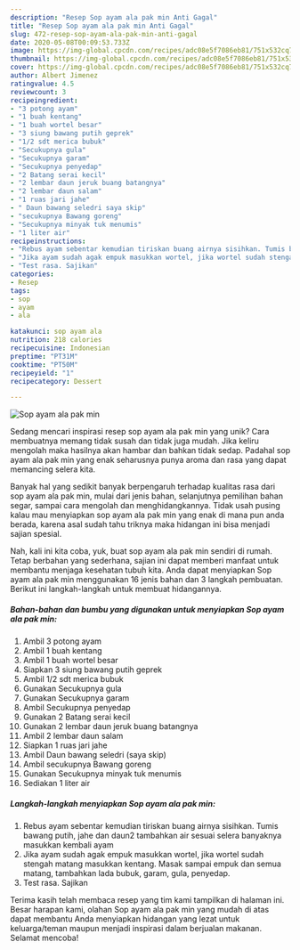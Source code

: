 ```yaml
---
description: "Resep Sop ayam ala pak min Anti Gagal"
title: "Resep Sop ayam ala pak min Anti Gagal"
slug: 472-resep-sop-ayam-ala-pak-min-anti-gagal
date: 2020-05-08T00:09:53.733Z
image: https://img-global.cpcdn.com/recipes/adc08e5f7086eb81/751x532cq70/sop-ayam-ala-pak-min-foto-resep-utama.jpg
thumbnail: https://img-global.cpcdn.com/recipes/adc08e5f7086eb81/751x532cq70/sop-ayam-ala-pak-min-foto-resep-utama.jpg
cover: https://img-global.cpcdn.com/recipes/adc08e5f7086eb81/751x532cq70/sop-ayam-ala-pak-min-foto-resep-utama.jpg
author: Albert Jimenez
ratingvalue: 4.5
reviewcount: 3
recipeingredient:
- "3 potong ayam"
- "1 buah kentang"
- "1 buah wortel besar"
- "3 siung bawang putih geprek"
- "1/2 sdt merica bubuk"
- "Secukupnya gula"
- "Secukupnya garam"
- "Secukupnya penyedap"
- "2 Batang serai kecil"
- "2 lembar daun jeruk buang batangnya"
- "2 lembar daun salam"
- "1 ruas jari jahe"
- " Daun bawang seledri saya skip"
- "secukupnya Bawang goreng"
- "Secukupnya minyak tuk menumis"
- "1 liter air"
recipeinstructions:
- "Rebus ayam sebentar kemudian tiriskan buang airnya sisihkan. Tumis bawang putih, jahe dan daun2 tambahkan air sesuai selera banyaknya masukkan kembali ayam"
- "Jika ayam sudah agak empuk masukkan wortel, jika wortel sudah stengah matang masukkan kentang. Masak sampai empuk dan semua matang, tambahkan lada bubuk, garam, gula, penyedap."
- "Test rasa. Sajikan"
categories:
- Resep
tags:
- sop
- ayam
- ala

katakunci: sop ayam ala 
nutrition: 218 calories
recipecuisine: Indonesian
preptime: "PT31M"
cooktime: "PT50M"
recipeyield: "1"
recipecategory: Dessert

---
```



![Sop ayam ala pak min](https://img-global.cpcdn.com/recipes/adc08e5f7086eb81/751x532cq70/sop-ayam-ala-pak-min-foto-resep-utama.jpg)

Sedang mencari inspirasi resep sop ayam ala pak min yang unik? Cara membuatnya memang tidak susah dan tidak juga mudah. Jika keliru mengolah maka hasilnya akan hambar dan bahkan tidak sedap. Padahal sop ayam ala pak min yang enak seharusnya punya aroma dan rasa yang dapat memancing selera kita.

Banyak hal yang sedikit banyak berpengaruh terhadap kualitas rasa dari sop ayam ala pak min, mulai dari jenis bahan, selanjutnya pemilihan bahan segar, sampai cara mengolah dan menghidangkannya. Tidak usah pusing kalau mau menyiapkan sop ayam ala pak min yang enak di mana pun anda berada, karena asal sudah tahu triknya maka hidangan ini bisa menjadi sajian spesial.




Nah, kali ini kita coba, yuk, buat sop ayam ala pak min sendiri di rumah. Tetap berbahan yang sederhana, sajian ini dapat memberi manfaat untuk membantu menjaga kesehatan tubuh kita. Anda dapat menyiapkan Sop ayam ala pak min menggunakan 16 jenis bahan dan 3 langkah pembuatan. Berikut ini langkah-langkah untuk membuat hidangannya.

<!--inarticleads1-->

##### Bahan-bahan dan bumbu yang digunakan untuk menyiapkan Sop ayam ala pak min:

1. Ambil 3 potong ayam
1. Ambil 1 buah kentang
1. Ambil 1 buah wortel besar
1. Siapkan 3 siung bawang putih geprek
1. Ambil 1/2 sdt merica bubuk
1. Gunakan Secukupnya gula
1. Gunakan Secukupnya garam
1. Ambil Secukupnya penyedap
1. Gunakan 2 Batang serai kecil
1. Gunakan 2 lembar daun jeruk buang batangnya
1. Ambil 2 lembar daun salam
1. Siapkan 1 ruas jari jahe
1. Ambil  Daun bawang seledri (saya skip)
1. Ambil secukupnya Bawang goreng
1. Gunakan Secukupnya minyak tuk menumis
1. Sediakan 1 liter air




<!--inarticleads2-->

##### Langkah-langkah menyiapkan Sop ayam ala pak min:

1. Rebus ayam sebentar kemudian tiriskan buang airnya sisihkan. Tumis bawang putih, jahe dan daun2 tambahkan air sesuai selera banyaknya masukkan kembali ayam
1. Jika ayam sudah agak empuk masukkan wortel, jika wortel sudah stengah matang masukkan kentang. Masak sampai empuk dan semua matang, tambahkan lada bubuk, garam, gula, penyedap.
1. Test rasa. Sajikan




Terima kasih telah membaca resep yang tim kami tampilkan di halaman ini. Besar harapan kami, olahan Sop ayam ala pak min yang mudah di atas dapat membantu Anda menyiapkan hidangan yang lezat untuk keluarga/teman maupun menjadi inspirasi dalam berjualan makanan. Selamat mencoba!
